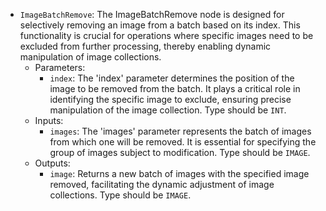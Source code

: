 - `ImageBatchRemove`: The ImageBatchRemove node is designed for selectively removing an image from a batch based on its index. This functionality is crucial for operations where specific images need to be excluded from further processing, thereby enabling dynamic manipulation of image collections.
    - Parameters:
        - `index`: The 'index' parameter determines the position of the image to be removed from the batch. It plays a critical role in identifying the specific image to exclude, ensuring precise manipulation of the image collection. Type should be `INT`.
    - Inputs:
        - `images`: The 'images' parameter represents the batch of images from which one will be removed. It is essential for specifying the group of images subject to modification. Type should be `IMAGE`.
    - Outputs:
        - `image`: Returns a new batch of images with the specified image removed, facilitating the dynamic adjustment of image collections. Type should be `IMAGE`.
